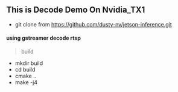 ## This is Decode Demo On Nvidia_TX1
- git clone from https://github.com/dusty-nv/jetson-inference.git 
#### using gstreamer decode rtsp
> build
-  mkdir build 
-  cd build 
-  cmake .. 
-  make -j4


